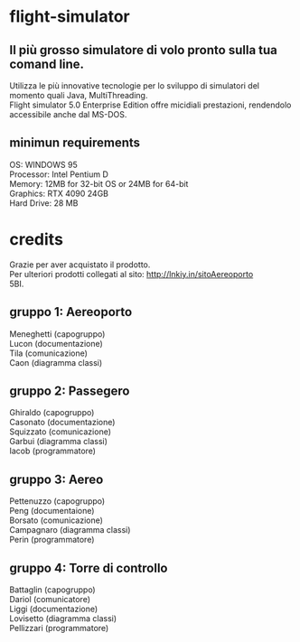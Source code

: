 # flight-simulator

## Il più grosso simulatore di volo pronto sulla tua comand line.
Utilizza le più innovative tecnologie per lo sviluppo di simulatori del momento quali Java, MultiThreading.\
Flight simulator 5.0 Enterprise Edition offre micidiali prestazioni, rendendolo accessibile anche dal MS-DOS.

## minimun requirements
OS: WINDOWS 95\
Processor: Intel Pentium D\
Memory: 12MB for 32-bit OS or 24MB for 64-bit\
Graphics: RTX 4090 24GB\
Hard Drive: 28 MB

# credits
Grazie per aver acquistato il prodotto.\
Per ulteriori prodotti collegati al sito: http://lnkiy.in/sitoAereoporto \
5BI.

## gruppo 1: Aereoporto 
Meneghetti (capogruppo) \
Lucon (documentazione) \
Tila (comunicazione) \
Caon (diagramma classi) 

## gruppo 2: Passegero
Ghiraldo (capogruppo) \
Casonato (documentazione) \
Squizzato (comunicazione) \
Garbui (diagramma classi) \
Iacob (programmatore)

## gruppo 3: Aereo
Pettenuzzo (capogruppo) \
Peng (documentaione) \
Borsato (comunicazione) \
Campagnaro (diagramma classi) \
Perin (programmatore)

## gruppo 4: Torre di controllo
Battaglin (capogruppo) \
Dariol (comunicatore) \
Liggi (documentazione) \
Lovisetto (diagramma classi) \
Pellizzari (programmatore)
